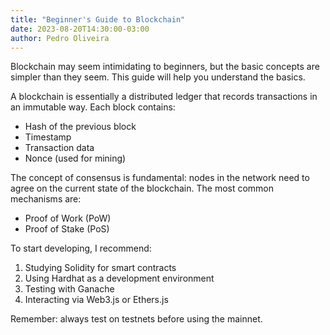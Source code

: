 ```yaml
---
title: "Beginner's Guide to Blockchain"
date: 2023-08-20T14:30:00-03:00
author: Pedro Oliveira
---
```


Blockchain may seem intimidating to beginners, but the basic concepts are simpler than they seem. This guide will help
you understand the basics.

A blockchain is essentially a distributed ledger that records transactions in an immutable way. Each block contains:

- Hash of the previous block
- Timestamp
- Transaction data
- Nonce (used for mining)

The concept of consensus is fundamental: nodes in the network need to agree on the current state of the blockchain. The
most common mechanisms are:

- Proof of Work (PoW)
- Proof of Stake (PoS)

To start developing, I recommend:

1. Studying Solidity for smart contracts
2. Using Hardhat as a development environment
3. Testing with Ganache
4. Interacting via Web3.js or Ethers.js

Remember: always test on testnets before using the mainnet.
